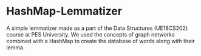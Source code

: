 # HashMap-Lemmatizer
A simple lemmatizer made as a part of the Data Structures (UE18CS202) course at PES University. We used the concepts of graph networks combined with a HashMap to create the database of words along with their lemma.
